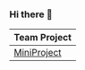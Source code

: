 ### Hi there 👋

| Team Project | 
| ------------ |
| [MiniProject](https://github.com/dsmondo/miniProject) |
